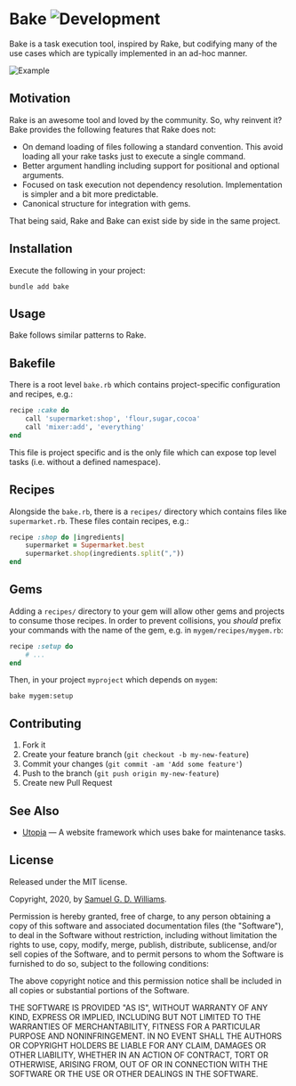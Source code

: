 # Bake ![Development](https://github.com/ioquatix/bake/workflows/Development/badge.svg)

Bake is a task execution tool, inspired by Rake, but codifying many of the use cases which are typically implemented in an ad-hoc manner.

![Example](example.png)

## Motivation

Rake is an awesome tool and loved by the community. So, why reinvent it? Bake provides the following features that Rake does not:

- On demand loading of files following a standard convention. This avoid loading all your rake tasks just to execute a single command.
- Better argument handling including support for positional and optional arguments.
- Focused on task execution not dependency resolution. Implementation is simpler and a bit more predictable.
- Canonical structure for integration with gems.

That being said, Rake and Bake can exist side by side in the same project.

## Installation

Execute the following in your project:

	bundle add bake

## Usage

Bake follows similar patterns to Rake.

## Bakefile

There is a root level `bake.rb` which contains project-specific configuration and recipes, e.g.:

```ruby
recipe :cake do
	call 'supermarket:shop', 'flour,sugar,cocoa'
	call 'mixer:add', 'everything'
end
```

This file is project specific and is the only file which can expose top level tasks (i.e. without a defined namespace).

## Recipes

Alongside the `bake.rb`, there is a `recipes/` directory which contains files like `supermarket.rb`. These files contain recipes, e.g.:

```ruby
recipe :shop do |ingredients|
	supermarket = Supermarket.best
	supermarket.shop(ingredients.split(","))
end
```

## Gems

Adding a `recipes/` directory to your gem will allow other gems and projects to consume those recipes. In order to prevent collisions, you *should* prefix your commands with the name of the gem, e.g. in `mygem/recipes/mygem.rb`:

```ruby
recipe :setup do
	# ...
end
```

Then, in your project `myproject` which depends on `mygem`:

```
bake mygem:setup
```

## Contributing

1. Fork it
2. Create your feature branch (`git checkout -b my-new-feature`)
3. Commit your changes (`git commit -am 'Add some feature'`)
4. Push to the branch (`git push origin my-new-feature`)
5. Create new Pull Request

## See Also

- [Utopia](https://github.com/socketry/utopia) — A website framework which uses bake for maintenance tasks.

## License

Released under the MIT license.

Copyright, 2020, by [Samuel G. D. Williams](http://www.codeotaku.com).

Permission is hereby granted, free of charge, to any person obtaining a copy
of this software and associated documentation files (the "Software"), to deal
in the Software without restriction, including without limitation the rights
to use, copy, modify, merge, publish, distribute, sublicense, and/or sell
copies of the Software, and to permit persons to whom the Software is
furnished to do so, subject to the following conditions:

The above copyright notice and this permission notice shall be included in
all copies or substantial portions of the Software.

THE SOFTWARE IS PROVIDED "AS IS", WITHOUT WARRANTY OF ANY KIND, EXPRESS OR
IMPLIED, INCLUDING BUT NOT LIMITED TO THE WARRANTIES OF MERCHANTABILITY,
FITNESS FOR A PARTICULAR PURPOSE AND NONINFRINGEMENT. IN NO EVENT SHALL THE
AUTHORS OR COPYRIGHT HOLDERS BE LIABLE FOR ANY CLAIM, DAMAGES OR OTHER
LIABILITY, WHETHER IN AN ACTION OF CONTRACT, TORT OR OTHERWISE, ARISING FROM,
OUT OF OR IN CONNECTION WITH THE SOFTWARE OR THE USE OR OTHER DEALINGS IN
THE SOFTWARE.

